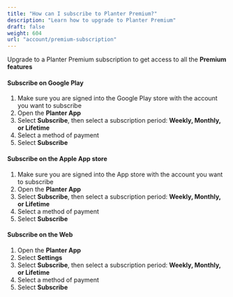 ```yaml
---
title: "How can I subscribe to Planter Premium?"
description: "Learn how to upgrade to Planter Premium"
draft: false
weight: 604
url: "account/premium-subscription"
---
```


Upgrade to a Planter Premium subscription to get access to all the **Premium features**

#### Subscribe on Google Play
1. Make sure you are signed into the Google Play store with the account you want to subscribe
2. Open the **Planter App**
3. Select **Subscribe**, then select a subscription period: **Weekly, Monthly, or Lifetime**
4. Select a method of payment
5. Select **Subscribe**

#### Subscribe on the Apple App store
1. Make sure you are signed into the App store with the account you want to subscribe
2. Open the **Planter App**
3. Select **Subscribe**, then select a subscription period: **Weekly, Monthly, or Lifetime**
4. Select a method of payment
5. Select **Subscribe**

#### Subscribe on the Web
1. Open the **Planter App**
2. Select **Settings**
3. Select **Subscribe**, then select a subscription period: **Weekly, Monthly, or Lifetime**
4. Select a method of payment
5. Select **Subscribe**
